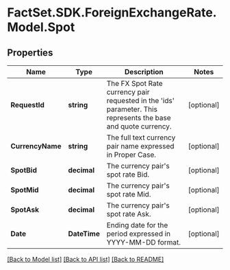 # FactSet.SDK.ForeignExchangeRate.Model.Spot

## Properties

Name | Type | Description | Notes
------------ | ------------- | ------------- | -------------
**RequestId** | **string** | The FX Spot Rate currency pair requested in the &#39;ids&#39; parameter. This represents the base and quote currency. | [optional] 
**CurrencyName** | **string** | The full text currency pair name expressed in Proper Case. | [optional] 
**SpotBid** | **decimal** | The currency pair&#39;s spot rate Bid. | [optional] 
**SpotMid** | **decimal** | The currency pair&#39;s spot rate Mid. | [optional] 
**SpotAsk** | **decimal** | The currency pair&#39;s spot rate Ask. | [optional] 
**Date** | **DateTime** | Ending date for the period expressed in YYYY-MM-DD format. | [optional] 

[[Back to Model list]](../README.md#documentation-for-models) [[Back to API list]](../README.md#documentation-for-api-endpoints) [[Back to README]](../README.md)

